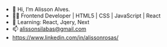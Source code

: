 - 👋 Hi, I’m Alisson Alves.
- 👨‍💻 Frontend Developer | HTML5 | CSS | JavaScript | React
- 🌱 Learning: React, Jqery, Next
- 📫 alissonsilabas@gmail.com
- https://www.linkedin.com/in/alissonrosas/
